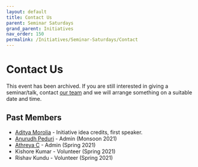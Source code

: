 ```yaml
---
layout: default
title: Contact Us
parent: Seminar Saturdays
grand_parent: Initiatives
nav_order: 150
permalink: /Initiatives/Seminar-Saturdays/Contact
---
```


Contact Us
==========

This event has been archived. If you are still interested in giving a seminar/talk, contact [our team](/Team) and we will arrange something on a suitable date and time.

Past Members
------------

- [Aditya Morolia](https://thecharmingsociopath.github.io/) - Initiative idea credits, first speaker.
- [Anurudh Peduri](https://anurudhp.github.io/) - Admin (Monsoon 2021)
- [Athreya C](https://cathreya.github.io/) - Admin (Spring 2021)
- Kishore Kumar - Volunteer (Spring 2021)
- Rishav Kundu - Volunteer (Spring 2021)
